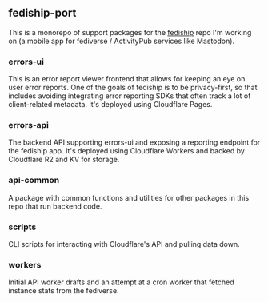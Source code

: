 ## fediship-port

This is a monorepo of support packages for the [fediship](https://github.com/sterlingwes/fediship) repo I'm working on (a mobile app for fediverse / ActivityPub services like Mastodon).

### errors-ui

This is an error report viewer frontend that allows for keeping an eye on user error reports. One of the goals of fediship is to be privacy-first, so that includes avoiding integrating error reporting SDKs that often track a lot of client-related metadata. It's deployed using Cloudflare Pages.

### errors-api

The backend API supporting errors-ui and exposing a reporting endpoint for the fediship app. It's deployed using Cloudflare Workers and backed by Cloudflare R2 and KV for storage.

### api-common

A package with common functions and utilities for other packages in this repo that run backend code.

### scripts

CLI scripts for interacting with Cloudflare's API and pulling data down.

### workers

Initial API worker drafts and an attempt at a cron worker that fetched instance stats from the fediverse.
